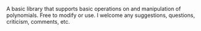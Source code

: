 A basic library that supports basic operations on and manipulation of polynomials. Free to modify or use. I welcome any suggestions, questions, criticism, comments, etc.
